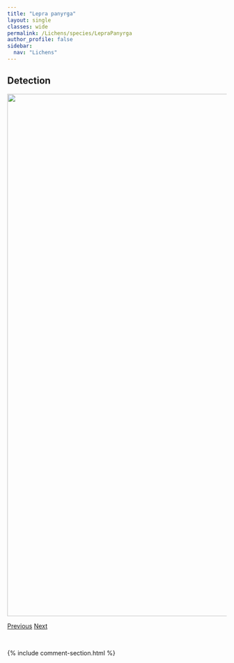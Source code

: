```yaml
---
title: "Lepra panyrga"
layout: single
classes: wide
permalink: /Lichens/species/LepraPanyrga
author_profile: false
sidebar:
  nav: "Lichens"
---
```


<h2>Detection</h2>

<a href="https://drive.google.com/uc?export=view&id=1PnlofxPEJFbLvFQJcEL8-D66EvSRUvK7">
<img src="https://drive.google.com/uc?export=view&id=1PnlofxPEJFbLvFQJcEL8-D66EvSRUvK7" height = "1200" width = "800">
</a>


<a href="/DevelopmentWebsite/Lichens/species/LeciophysmaFurfurascens" class="pagination--pager" title="Leciophysma furfurascens">Previous</a> <a href="/DevelopmentWebsite/Lichens/species/LeptogiumByssinum" class="pagination--pager" title="Leptogium byssinum">Next</a>

<p>&nbsp;</p>

{% include comment-section.html %}
